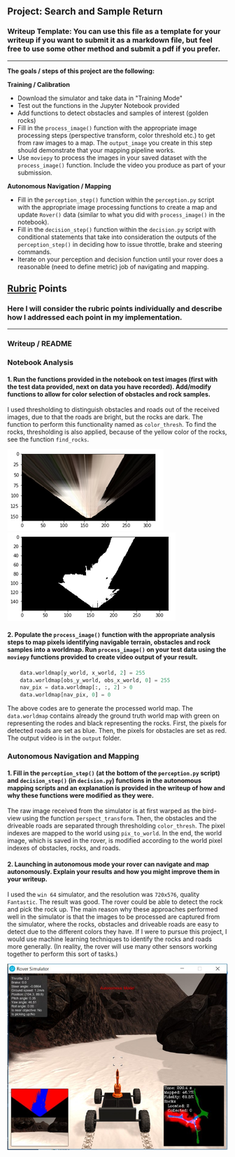 ## Project: Search and Sample Return
### Writeup Template: You can use this file as a template for your writeup if you want to submit it as a markdown file, but feel free to use some other method and submit a pdf if you prefer.

---

**The goals / steps of this project are the following:**  

**Training / Calibration**  

* Download the simulator and take data in "Training Mode"
* Test out the functions in the Jupyter Notebook provided
* Add functions to detect obstacles and samples of interest (golden rocks)
* Fill in the `process_image()` function with the appropriate image processing steps (perspective transform, color threshold etc.) to get from raw images to a map.  The `output_image` you create in this step should demonstrate that your mapping pipeline works.
* Use `moviepy` to process the images in your saved dataset with the `process_image()` function.  Include the video you produce as part of your submission.

**Autonomous Navigation / Mapping**

* Fill in the `perception_step()` function within the `perception.py` script with the appropriate image processing functions to create a map and update `Rover()` data (similar to what you did with `process_image()` in the notebook). 
* Fill in the `decision_step()` function within the `decision.py` script with conditional statements that take into consideration the outputs of the `perception_step()` in deciding how to issue throttle, brake and steering commands. 
* Iterate on your perception and decision function until your rover does a reasonable (need to define metric) job of navigating and mapping.  

[//]: # (Image References)

[warped]: img/warped.png
[threshed]: img/threshed.png
[image3]: calibration_images/example_rock1.jpg 

## [Rubric](https://review.udacity.com/#!/rubrics/916/view) Points
### Here I will consider the rubric points individually and describe how I addressed each point in my implementation.  

---
### Writeup / README

### Notebook Analysis
#### 1. Run the functions provided in the notebook on test images (first with the test data provided, next on data you have recorded). Add/modify functions to allow for color selection of obstacles and rock samples.

I used thresholding to distinguish obstacles and roads out of the received images, due to that the roads are bright, but the rocks are dark. The function to perform this functionality named as `color_thresh`. To find the rocks, thresholding is also applied, because of the yellow color of the rocks, see the function `find_rocks`.

![warped][warped]
![threshed][threshed]

#### 2. Populate the `process_image()` function with the appropriate analysis steps to map pixels identifying navigable terrain, obstacles and rock samples into a worldmap.  Run `process_image()` on your test data using the `moviepy` functions provided to create video output of your result. 

```python
    data.worldmap[y_world, x_world, 2] = 255
    data.worldmap[obs_y_world, obs_x_world, 0] = 255
    nav_pix = data.worldmap[:, :, 2] > 0
    data.worldmap[nav_pix, 0] = 0
```

The above codes are to generate the processed world map. The `data.worldmap` contains already the ground truth world map with green on representing the rodes and black representing the rocks.
First, the pixels for detected roads are set as blue.
Then, the pixels for obstacles are set as red. The output video is in the `output` folder.

### Autonomous Navigation and Mapping

#### 1. Fill in the `perception_step()` (at the bottom of the `perception.py` script) and `decision_step()` (in `decision.py`) functions in the autonomous mapping scripts and an explanation is provided in the writeup of how and why these functions were modified as they were.

The raw image received from the simulator is at first warped as the bird-view using the function `perspect_transform`. Then, the obstacles and the driveable roads are separated through thresholding `color_thresh`.  The pixel indexes are mapped to the world using `pix_to_world`. In the end, the world image, which is saved in the rover, is modified according to the world pixel indexes of obstacles, rocks, and roads.

#### 2. Launching in autonomous mode your rover can navigate and map autonomously.  Explain your results and how you might improve them in your writeup.  

I used the `win 64` simulator, and the resolution was `720x576`, quality `Fantastic`. The result was good. The rover could be able to detect the rock and pick the rock up. The main reason why these approaches performed well in the simulator is that the images to be processed are captured from the simulator, where the rocks, obstacles and driveable roads are easy to detect due to the different colors they have. If I were to pursue this project, I would use machine learning techniques to identify the rocks and roads more generally. (In reality, the rover will use many other sensors working together to perform this sort of tasks.)

![](img/res.jpg)